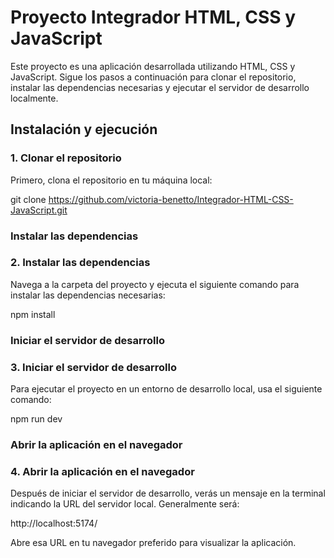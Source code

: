 # Proyecto Integrador HTML, CSS y JavaScript

Este proyecto es una aplicación desarrollada utilizando HTML, CSS y JavaScript. Sigue los pasos a continuación para clonar el repositorio, instalar las dependencias necesarias y ejecutar el servidor de desarrollo localmente.

## Instalación y ejecución

### 1. Clonar el repositorio

Primero, clona el repositorio en tu máquina local:

git clone https://github.com/victoria-benetto/Integrador-HTML-CSS-JavaScript.git


### Instalar las dependencias

### 2. Instalar las dependencias

Navega a la carpeta del proyecto y ejecuta el siguiente comando para instalar las dependencias necesarias:

npm install

### Iniciar el servidor de desarrollo

### 3. Iniciar el servidor de desarrollo

Para ejecutar el proyecto en un entorno de desarrollo local, usa el siguiente comando:

npm run dev

### Abrir la aplicación en el navegador

### 4. Abrir la aplicación en el navegador

Después de iniciar el servidor de desarrollo, verás un mensaje en la terminal indicando la URL del servidor local. Generalmente será:

http://localhost:5174/

Abre esa URL en tu navegador preferido para visualizar la aplicación.


